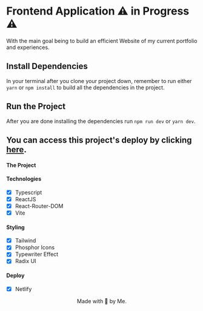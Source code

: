 # Frontend Application ⚠️ in Progress ⚠️

With the main goal being to build an efficient Website of my current portfolio and experiences.

## Install Dependencies

In your terminal after you clone your project down, remember to run either `yarn` or `npm install` to build all the dependencies in the project.

## Run the Project

After you are done installing the dependencies run `npm run dev` or `yarn dev`.

## You can access this project's deploy by clicking [here]().

#### The Project

#### Technologies

- [x] Typescript
- [x] ReactJS
- [x] React-Router-DOM
- [x] Vite

#### Styling

- [x] Tailwind
- [x] Phosphor Icons
- [x] Typewriter Effect
- [x] Radix UI

#### Deploy

- [x] Netlify
<!--

# Screenshots

#### Landing Page - Work in Progress

![]()

#### Panel - Work in Progress

![]()

#### Responsive - Work in Progress

![]()
-->

<p align='center'>
Made with 🤍 by Me.
</p>
